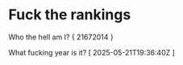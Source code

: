 # Fuck the rankings

Who the hell am I?
{ 21672014 }

What fucking year is it?
[ 2025-05-21T19:36:40Z ]
